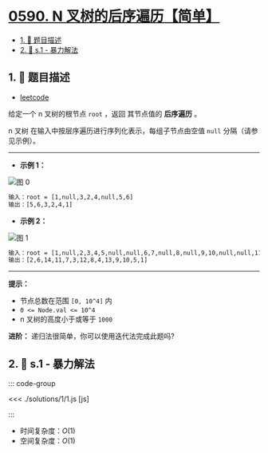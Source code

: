 # [0590. N 叉树的后序遍历【简单】](https://github.com/tnotesjs/TNotes.leetcode/tree/main/notes/0590.%20N%20%E5%8F%89%E6%A0%91%E7%9A%84%E5%90%8E%E5%BA%8F%E9%81%8D%E5%8E%86%E3%80%90%E7%AE%80%E5%8D%95%E3%80%91)

<!-- region:toc -->

- [1. 📝 题目描述](#1--题目描述)
- [2. 🎯 s.1 - 暴力解法](#2--s1---暴力解法)

<!-- endregion:toc -->

## 1. 📝 题目描述

- [leetcode](https://leetcode.cn/problems/n-ary-tree-postorder-traversal/)

给定一个 n 叉树的根节点 `root` ，返回 其节点值的 **后序遍历** 。

n 叉树 在输入中按层序遍历进行序列化表示，每组子节点由空值 `null` 分隔（请参见示例）。

---

- **示例 1：**

![图 0](https://cdn.jsdelivr.net/gh/tnotesjs/imgs@main/2025-09-12-17-42-12.png)

```txt
输入：root = [1,null,3,2,4,null,5,6]
输出：[5,6,3,2,4,1]
```

- **示例 2：**

![图 1](https://cdn.jsdelivr.net/gh/tnotesjs/imgs@main/2025-09-12-17-42-17.png)

```txt
输入：root = [1,null,2,3,4,5,null,null,6,7,null,8,null,9,10,null,null,11,null,12,null,13,null,null,14]
输出：[2,6,14,11,7,3,12,8,4,13,9,10,5,1]
```

---

**提示：**

- 节点总数在范围 `[0, 10^4]` 内
- `0 <= Node.val <= 10^4`
- n 叉树的高度小于或等于 `1000`

**进阶：** 递归法很简单，你可以使用迭代法完成此题吗?

## 2. 🎯 s.1 - 暴力解法

::: code-group

<<< ./solutions/1/1.js [js]

:::

- 时间复杂度：$O(1)$
- 空间复杂度：$O(1)$
